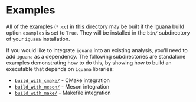 # Examples

All of the examples (`*.cc`) in [this directory](/examples) may be built if the Iguana build
option `examples` is set to `True`. They will be installed in the `bin/`
subdirectory of your `iguana` installation.

If you would like to integrate `iguana` into an existing analysis, you'll need
to add `iguana` as a dependency. The following subdirectories are
standalone examples demonstrating how to do this, by showing how to build an
executable that depends on `iguana` libraries:
- [`build_with_cmake/`](build_with_cmake) - CMake integration
- [`build_with_meson/`](build_with_meson) - Meson integration
- [`build_with_make/`](build_with_make) - Makefile integration
